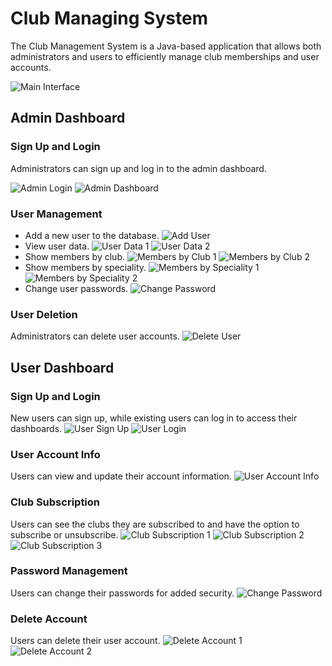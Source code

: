 # Club Managing System

The Club Management System is a Java-based application that allows both administrators and users to efficiently manage club memberships and user accounts.

![Main Interface](https://github.com/FirasKahlaoui/JavaProjectDS/assets/93373607/966fbe2a-780d-43e3-aaf5-c4656729c079)

## Admin Dashboard

### Sign Up and Login

Administrators can sign up and log in to the admin dashboard.

![Admin Login](https://github.com/FirasKahlaoui/JavaProjectDS/assets/93373607/a63ec0f7-3422-4d8a-925f-d0b41c18480f)
![Admin Dashboard](https://github.com/FirasKahlaoui/JavaProjectDS/assets/93373607/b2112ac1-247d-4036-aca6-bd3f8e07877e)

### User Management

- Add a new user to the database.
  ![Add User](https://github.com/FirasKahlaoui/JavaProjectDS/assets/93373607/c47e893a-37bf-43bb-8ae5-4e294ba26a1a)
- View user data.
  ![User Data 1](https://github.com/FirasKahlaoui/JavaProjectDS/assets/93373607/3ec2097d-09f8-43e9-b680-d18e3ae3877a)
  ![User Data 2](https://github.com/FirasKahlaoui/JavaProjectDS/assets/93373607/15ea579d-ca9a-4bb3-ad1c-22178aa60a8a)
- Show members by club.
  ![Members by Club 1](https://github.com/FirasKahlaoui/JavaProjectDS/assets/93373607/ff9edaa8-07f7-43bb-9c09-c5754ed3f2e0)
  ![Members by Club 2](https://github.com/FirasKahlaoui/JavaProjectDS/assets/93373607/fc4c43f0-0ea4-47ac-910a-a69f423aa748)
- Show members by speciality.
  ![Members by Speciality 1](https://github.com/FirasKahlaoui/JavaProjectDS/assets/93373607/78d3b7c0-9a51-4f37-b047-e37e27e36e6a)
  ![Members by Speciality 2](https://github.com/FirasKahlaoui/JavaProjectDS/assets/93373607/dabb3e76-6b68-404c-8d19-619085d68414)
- Change user passwords.
  ![Change Password](https://github.com/FirasKahlaoui/JavaProjectDS/assets/93373607/4e60103f-bb15-467e-a1a4-ab524750c7ea)

### User Deletion

Administrators can delete user accounts.
  ![Delete User](https://github.com/FirasKahlaoui/JavaProjectDS/assets/93373607/04bfbc81-8742-4d4d-ac11-7f301a7e4376)

## User Dashboard

### Sign Up and Login

New users can sign up, while existing users can log in to access their dashboards.
  ![User Sign Up](https://github.com/FirasKahlaoui/JavaProjectDS/assets/93373607/95578a11-0b9f-4786-865a-eda0b99be070)
  ![User Login](https://github.com/FirasKahlaoui/JavaProjectDS/assets/93373607/cc8a0557-b707-4ffb-805c-07c8cbeae24c)

### User Account Info

Users can view and update their account information.
  ![User Account Info](https://github.com/FirasKahlaoui/JavaProjectDS/assets/93373607/b902ad0a-2faf-4be0-a40e-389ff785e7e8)

### Club Subscription

Users can see the clubs they are subscribed to and have the option to subscribe or unsubscribe.
  ![Club Subscription 1](https://github.com/FirasKahlaoui/JavaProjectDS/assets/93373607/89c37df7-10e4-4faf-afef-5c4c99d0e41d)
  ![Club Subscription 2](https://github.com/FirasKahlaoui/JavaProjectDS/assets/93373607/de11e661-84e3-464b-937b-bd42c3385027)
  ![Club Subscription 3](https://github.com/FirasKahlaoui/JavaProjectDS/assets/93373607/23d35b66-15f5-4db2-8098-fb4cf338923f)

### Password Management

Users can change their passwords for added security.
  ![Change Password](https://github.com/FirasKahlaoui/JavaProjectDS/assets/93373607/d0e8318f-8ceb-411c-a4c5-80bc16fb03a3)

### Delete Account

Users can delete their user account.
  ![Delete Account 1](https://github.com/FirasKahlaoui/JavaProjectDS/assets/93373607/c138f917-3ffa-42b2-bfac-cce2156805be)
  ![Delete Account 2](https://github.com/FirasKahlaoui/JavaProjectDS/assets/93373607/7fc4446b-8336-4c7f-a3fd-0dab60ef82a4)
